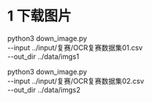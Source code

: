 

# 1 下载图片

python3 down_image.py \
    --input ../input/复赛/OCR复赛数据集01.csv \
    --out_dir   ../data/imgs1

python3 down_image.py \
    --input ../input/复赛/OCR复赛数据集02.csv \
    --out_dir   ../data/imgs2


